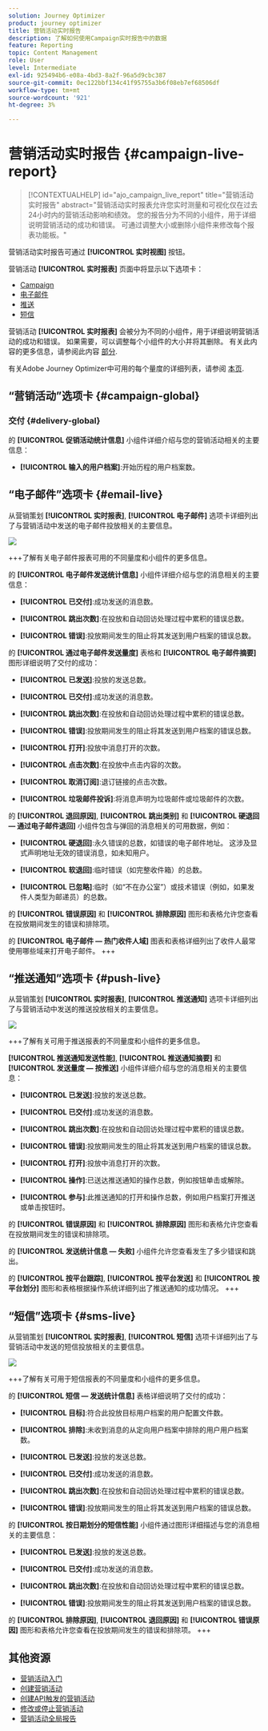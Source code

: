 ```yaml
---
solution: Journey Optimizer
product: journey optimizer
title: 营销活动实时报告
description: 了解如何使用Campaign实时报告中的数据
feature: Reporting
topic: Content Management
role: User
level: Intermediate
exl-id: 925494b6-e08a-4bd3-8a2f-96a5d9cbc387
source-git-commit: 0ec122bbf134c41f95755a3b6f08eb7ef68506df
workflow-type: tm+mt
source-wordcount: '921'
ht-degree: 3%

---
```


# 营销活动实时报告 {#campaign-live-report}

>[!CONTEXTUALHELP]
>id="ajo_campaign_live_report"
>title="营销活动实时报告"
>abstract="营销活动实时报表允许您实时测量和可视化仅在过去24小时内的营销活动影响和绩效。 您的报告分为不同的小组件，用于详细说明营销活动的成功和错误。 可通过调整大小或删除小组件来修改每个报表功能板。"

营销活动实时报告可通过 **[!UICONTROL 实时视图]** 按钮。

营销活动 **[!UICONTROL 实时报表]** 页面中将显示以下选项卡：

* [Campaign](#campaign-live)
* [电子邮件](#email-live)
* [推送](#push-live)
* [短信](#sms-live)

营销活动 **[!UICONTROL 实时报表]** 会被分为不同的小组件，用于详细说明营销活动的成功和错误。 如果需要，可以调整每个小组件的大小并将其删除。 有关此内容的更多信息，请参阅此内容 [部分](../reports/live-report.md#modify-dashboard).

有关Adobe Journey Optimizer中可用的每个量度的详细列表，请参阅 [本页](live-report.md#list-of-components-live).

## “营销活动”选项卡 {#campaign-global}

### 交付 {#delivery-global}

的 **[!UICONTROL 促销活动统计信息]** 小组件详细介绍与您的营销活动相关的主要信息：

* **[!UICONTROL 输入的用户档案]**:开始历程的用户档案数。

<!--
### Experimentation tab (#experimentation-live)

From your Campaign **[!UICONTROL Live report]**, the **[!UICONTROL Experimentation]** tab details the main information relative to how each variant is performing and if there is was winner during the test.
-->

## “电子邮件”选项卡 {#email-live}

从营销策划 **[!UICONTROL 实时报表]**, **[!UICONTROL 电子邮件]** 选项卡详细列出了与营销活动中发送的电子邮件投放相关的主要信息。

![](assets/campaign_report_live_1.png)

+++了解有关电子邮件报表可用的不同量度和小组件的更多信息。

的 **[!UICONTROL 电子邮件发送统计信息]** 小组件详细介绍与您的消息相关的主要信息：

* **[!UICONTROL 已交付]**:成功发送的消息数。

* **[!UICONTROL 跳出次数]**:在投放和自动回访处理过程中累积的错误总数。

* **[!UICONTROL 错误]**:投放期间发生的阻止将其发送到用户档案的错误总数。

的 **[!UICONTROL 通过电子邮件发送量度]** 表格和 **[!UICONTROL 电子邮件摘要]** 图形详细说明了交付的成功：

* **[!UICONTROL 已发送]**:投放的发送总数。

* **[!UICONTROL 已交付]**:成功发送的消息数。

* **[!UICONTROL 跳出次数]**:在投放和自动回访处理过程中累积的错误总数。

* **[!UICONTROL 错误]**:投放期间发生的阻止将其发送到用户档案的错误总数。

* **[!UICONTROL 打开]**:投放中消息打开的次数。

* **[!UICONTROL 点击次数]**:在投放中点击内容的次数。

* **[!UICONTROL 取消订阅]**:退订链接的点击次数。

* **[!UICONTROL 垃圾邮件投诉]**:将消息声明为垃圾邮件或垃圾邮件的次数。

的 **[!UICONTROL 退回原因]**, **[!UICONTROL 跳出类别]** 和 **[!UICONTROL 硬退回 — 通过电子邮件退回]** 小组件包含与弹回的消息相关的可用数据，例如：

* **[!UICONTROL 硬退回]**:永久错误的总数，如错误的电子邮件地址。 这涉及显式声明地址无效的错误消息，如未知用户。

* **[!UICONTROL 软退回]**:临时错误（如完整收件箱）的总数。

* **[!UICONTROL 已忽略]**:临时（如“不在办公室”）或技术错误（例如，如果发件人类型为邮递员）的总数。

的 **[!UICONTROL 错误原因]** 和 **[!UICONTROL 排除原因]** 图形和表格允许您查看在投放期间发生的错误和排除项。

的 **[!UICONTROL 电子邮件 — 热门收件人域]** 图表和表格详细列出了收件人最常使用哪些域来打开电子邮件。
+++

## “推送通知”选项卡 {#push-live}

从营销策划 **[!UICONTROL 实时报表]**, **[!UICONTROL 推送通知]** 选项卡详细列出了与营销活动中发送的推送投放相关的主要信息。

![](assets/campaign_report_live_2.png)

+++了解有关可用于推送报表的不同量度和小组件的更多信息。

**[!UICONTROL 推送通知发送性能]**, **[!UICONTROL 推送通知摘要]** 和 **[!UICONTROL 发送量度 — 按推送]** 小组件详细介绍与您的消息相关的主要信息：

* **[!UICONTROL 已发送]**:投放的发送总数。

* **[!UICONTROL 已交付]**:成功发送的消息数。

* **[!UICONTROL 跳出次数]**:在投放和自动回访处理过程中累积的错误总数。

* **[!UICONTROL 错误]**:投放期间发生的阻止将其发送到用户档案的错误总数。

* **[!UICONTROL 打开]**:投放中消息打开的次数。

* **[!UICONTROL 操作]**:已送达推送通知的操作总数，例如按钮单击或解除。

* **[!UICONTROL 参与]**:此推送通知的打开和操作总数，例如用户档案打开推送或单击按钮时。

的 **[!UICONTROL 错误原因]** 和 **[!UICONTROL 排除原因]** 图形和表格允许您查看在投放期间发生的错误和排除项。

的 **[!UICONTROL 发送统计信息 — 失败]** 小组件允许您查看发生了多少错误和跳出。

的 **[!UICONTROL 按平台跟踪]**, **[!UICONTROL 按平台发送]** 和 **[!UICONTROL 按平台划分]** 图形和表格根据操作系统详细列出了推送通知的成功情况。
+++

## “短信”选项卡 {#sms-live}

从营销策划 **[!UICONTROL 实时报表]**, **[!UICONTROL 短信]** 选项卡详细列出了与营销活动中发送的短信投放相关的主要信息。

![](assets/campaign_report_live_3.png)

+++了解有关可用于短信报表的不同量度和小组件的更多信息。

的 **[!UICONTROL 短信 — 发送统计信息]** 表格详细说明了交付的成功：

* **[!UICONTROL 目标]**:符合此投放目标用户档案的用户配置文件数。

* **[!UICONTROL 排除]**:未收到消息的从定向用户档案中排除的用户用户档案数。

* **[!UICONTROL 已发送]**:投放的发送总数。

* **[!UICONTROL 已交付]**:成功发送的消息数。

* **[!UICONTROL 跳出次数]**:在投放和自动回访处理过程中累积的错误总数。

* **[!UICONTROL 错误]**:投放期间发生的阻止将其发送到用户档案的错误总数。

的 **[!UICONTROL 按日期划分的短信性能]** 小组件通过图形详细描述与您的消息相关的主要信息：

* **[!UICONTROL 已发送]**:投放的发送总数。

* **[!UICONTROL 已交付]**:成功发送的消息数。

* **[!UICONTROL 跳出次数]**:在投放和自动回访处理过程中累积的错误总数。

* **[!UICONTROL 错误]**:投放期间发生的阻止将其发送到用户档案的错误总数。

的 **[!UICONTROL 排除原因]**, **[!UICONTROL 退回原因]** 和 **[!UICONTROL 错误原因]** 图形和表格允许您查看在投放期间发生的错误和排除项。
+++

## 其他资源

* [营销活动入门](../campaigns/get-started-with-campaigns.md)
* [创建营销活动](../campaigns/create-campaign.md)
* [创建API触发的营销活动](../campaigns/api-triggered-campaigns.md)
* [修改或停止营销活动](../campaigns/modify-stop-campaign.md)
* [营销活动全局报告](campaign-global-report.md)
